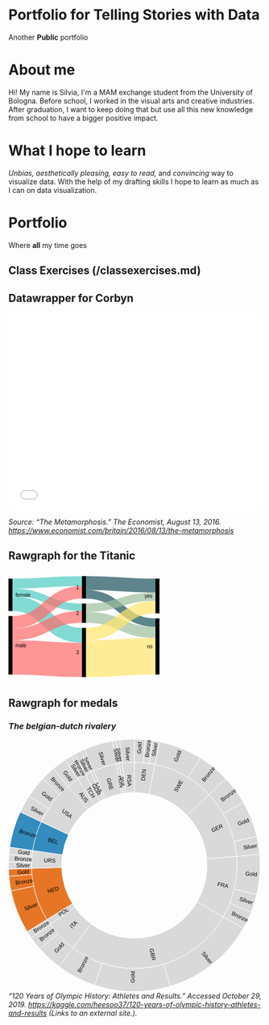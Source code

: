 # Portfolio for Telling Stories with Data
Another **Public** portfolio

# About me
Hi! My name is Silvia, I'm a MAM exchange student from the University of Bologna. Before school, I worked in the visual arts and creative industries. After graduation, I want to keep doing that but use all this new knowledge from school to have a bigger positive impact.

# What I hope to learn
*Unbias, aesthetically pleasing, easy to read,* and *convincing* way to visualize data. With the help of my drafting skills I hope to learn as much as I can on data visualization.

# Portfolio
Where **all** my time goes

## Class Exercises (/classexercises.md)

## Datawrapper for Corbyn

<iframe title="Labour Party on social media" aria-label="Bar Chart" id="datawrapper-chart-sCBJz" src="//datawrapper.dwcdn.net/sCBJz/1/" scrolling="no" frameborder="0" style="width: 0; min-width: 100% !important; border: none;" height="391"></iframe><script type="text/javascript">!function(){"use strict";window.addEventListener("message",function(a){if(void 0!==a.data["datawrapper-height"])for(var e in a.data["datawrapper-height"]){var t=document.getElementById("datawrapper-chart-"+e)||document.querySelector("iframe[src*='"+e+"']");t&&(t.style.height=a.data["datawrapper-height"][e]+"px")}})}();</script>

*Source: “The Metamorphosis.” The Economist, August 13, 2016. https://www.economist.com/britain/2016/08/13/the-metamorphosis*

## Rawgraph for the Titanic

<svg width="500" height="220" xmlns="http://www.w3.org/2000/svg"><g transform="translate(0, 10)"><g class="links" fill="none" stroke-opacity="0.7"><path d="M8,14.900687547746257C77,14.900687547746257,77,9.900687547746399,146,9.900687547746399" stroke-width="19.80137509549274" style="stroke: rgb(78, 205, 196);"></path><path d="M8,32.089381207028154C77,32.089381207028154,77,61.70359052711994,146,61.70359052711994" stroke-width="14.576012223071046" style="stroke: rgb(78, 205, 196);"></path><path d="M8,54.228418640183236C77,54.228418640183236,77,117.35676088617265,146,117.35676088617265" stroke-width="29.702062643239113" style="stroke: rgb(78, 205, 196);"></path><path d="M8,91.38655462184872C77,91.38655462184872,77,32.1084797555386,146,32.1084797555386" stroke-width="24.61420932009167" style="stroke: rgb(255, 107, 107);"></path><path d="M8,115.45072574484337C77,115.45072574484337,77,80.74866310160428,146,80.74866310160428" stroke-width="23.51413292589763" style="stroke: rgb(255, 107, 107);"></path><path d="M8,161.1038961038961C77,161.1038961038961,77,166.1038961038961,146,166.1038961038961" stroke-width="67.79220779220779" style="stroke: rgb(255, 107, 107);"></path><path d="M154,13.750954927425544C223,13.750954927425544,223,18.750954927425518,292,18.750954927425518" stroke-width="27.501909854851032" style="stroke: rgb(26, 83, 92);"></path><path d="M154,35.95874713521775C223,35.95874713521775,223,92.21161191749428,292,92.21161191749428" stroke-width="16.913674560733384" style="stroke: rgb(26, 83, 92);"></path><path d="M154,81.64247517188693C223,81.64247517188693,223,111.53170359052712,292,111.53170359052712" stroke-width="21.726508785332314" style="stroke: rgb(158, 191, 158);"></path><path d="M154,62.5974025974026C223,62.5974025974026,223,40.683728036669216,292,40.683728036669216" stroke-width="16.363636363636363" style="stroke: rgb(158, 191, 158);"></path><path d="M154,163.69747899159665C223,163.69747899159665,223,158.69747899159665,292,158.69747899159665" stroke-width="72.60504201680672" style="stroke: rgb(255, 230, 109);"></path><path d="M154,114.95034377387319C223,114.95034377387319,223,61.31016042780749,292,61.31016042780749" stroke-width="24.889228418640183" style="stroke: rgb(255, 230, 109);"></path></g><g class="nodes" font-family="Arial, Helvetica" font-size="10"><g><rect x="146" y="2.842170943040401e-14" height="44.41558441558439" width="8" fill="#000"></rect><text x="140" y="22.207792207792224" dy="0.35em" text-anchor="end">1</text></g><g><rect x="146" y="54.41558441558442" height="38.09014514896867" width="8" fill="#000"></rect><text x="140" y="73.46065699006876" dy="0.35em" text-anchor="end">2</text></g><g><rect x="146" y="102.50572956455309" height="97.4942704354469" width="8" fill="#000"></rect><text x="140" y="151.25286478227653" dy="0.35em" text-anchor="end">3</text></g><g><rect x="0" y="4.999999999999886" height="64.079449961803" width="8" fill="#000"></rect><text x="14" y="37.03972498090138" dy="0.35em" text-anchor="start">female</text></g><g><rect x="0" y="79.07944996180288" height="115.92055003819723" width="8" fill="#000"></rect><text x="14" y="137.0397249809015" dy="0.35em" text-anchor="start">male</text></g><g><rect x="292" y="83.75477463712758" height="111.24522536287243" width="8" fill="#000"></rect><text x="286" y="139.3773873185638" dy="0.35em" text-anchor="end">no</text></g><g><rect x="292" y="5" height="68.75477463712758" width="8" fill="#000"></rect><text x="286" y="39.37738731856379" dy="0.35em" text-anchor="end">yes</text></g></g></g></svg>

## Rawgraph for medals

### *The belgian-dutch rivalery*

<svg width="500" height="500" xmlns="http://www.w3.org/2000/svg"><g transform="translate(250, 250)"><g display="none"><path d="M8.838126989374223e-15,-144.33756729740642A144.33756729740642,144.33756729740642,0,1,1,-8.838126989374223e-15,144.33756729740642A144.33756729740642,144.33756729740642,0,1,1,8.838126989374223e-15,-144.33756729740642Z" style="stroke: rgb(255, 255, 255); fill: rgb(217, 217, 217); fill-rule: evenodd;"></path><text transform="translate(4.4190634946871116e-15,72.16878364870321)rotate(90)" text-anchor="middle" dx="6" dy=".35em" style="font-size: 11px; font-family: Arial, Helvetica;"></text><title>undefined: none</title></g><g><path d="M1.249899905434872e-14,-204.12414523193152A204.12414523193152,204.12414523193152,0,0,1,41.27748910315352,-199.90706730880154L29.187592455193673,-141.35564290116915A144.33756729740642,144.33756729740642,0,0,0,8.838126989374223e-15,-144.33756729740642Z" style="stroke: rgb(255, 255, 255); fill: rgb(217, 217, 217); fill-rule: evenodd;"></path><text transform="translate(17.70796669831615,-173.32864503633283)rotate(-84.16666666666667)" text-anchor="middle" dx="6" dy=".35em" style="font-size: 11px; font-family: Arial, Helvetica;">DEN</text><title>DEN: none</title></g><g><path d="M41.27748910315352,-199.90706730880154A204.12414523193152,204.12414523193152,0,0,1,148.47452285033592,-140.0784877525159L104.9873419409095,-99.05044858816073A144.33756729740642,144.33756729740642,0,0,0,29.187592455193673,-141.35564290116915Z" style="stroke: rgb(255, 255, 255); fill: rgb(217, 217, 217); fill-rule: evenodd;"></path><text transform="translate(84.91170941636817,-152.13938634919623)rotate(-60.833333333333336)" text-anchor="middle" dx="6" dy=".35em" style="font-size: 11px; font-family: Arial, Helvetica;">SWE</text><title>SWE: none</title></g><g><path d="M148.47452285033592,-140.0784877525159A204.12414523193152,204.12414523193152,0,0,1,203.34739123255963,-17.790591490419864L143.7883192771368,-12.579847884195571A144.33756729740642,144.33756729740642,0,0,0,104.9873419409095,-99.05044858816073Z" style="stroke: rgb(255, 255, 255); fill: rgb(217, 217, 217); fill-rule: evenodd;"></path><text transform="translate(158.96099315415785,-71.3287735080558)rotate(-24.166666666666675)" text-anchor="middle" dx="6" dy=".35em" style="font-size: 11px; font-family: Arial, Helvetica;">GER</text><title>GER: none</title></g><g><path d="M203.34739123255963,-17.790591490419864A204.12414523193152,204.12414523193152,0,0,1,176.77669529663692,102.06207261596573L125,72.16878364870318A144.33756729740642,144.33756729740642,0,0,0,143.7883192771368,-12.579847884195571Z" style="stroke: rgb(255, 255, 255); fill: rgb(217, 217, 217); fill-rule: evenodd;"></path><text transform="translate(170.10088928828335,37.71045926603)rotate(12.499999999999998)" text-anchor="middle" dx="6" dy=".35em" style="font-size: 11px; font-family: Arial, Helvetica;">FRA</text><title>FRA: none</title></g><g><path d="M176.77669529663692,102.06207261596573A204.12414523193152,204.12414523193152,0,0,1,-121.89448709923518,163.7327110918312L-86.19241841712531,115.77651031509166A144.33756729740642,144.33756729740642,0,0,0,125,72.16878364870318Z" style="stroke: rgb(255, 255, 255); fill: rgb(217, 217, 217); fill-rule: evenodd;"></path><text transform="translate(35.23254077917367,170.63135510498532)rotate(78.33333333333331)" text-anchor="middle" dx="6" dy=".35em" style="font-size: 11px; font-family: Arial, Helvetica;">GBR</text><title>GBR: none</title></g><g><path d="M-121.89448709923518,163.7327110918312A204.12414523193152,204.12414523193152,0,0,1,-167.20871085547972,117.08079979533471L-118.23441331937038,82.7886274820257A144.33756729740642,144.33756729740642,0,0,0,-86.19241841712531,115.77651031509166Z" style="stroke: rgb(255, 255, 255); fill: rgb(217, 217, 217); fill-rule: evenodd;"></path><text transform="translate(-124.97859492129201,121.39498377700515)rotate(315.83333333333337)" text-anchor="middle" dx="6" dy=".35em" style="font-size: 11px; font-family: Arial, Helvetica;">ITA</text><title>ITA: none</title></g><g><path d="M-167.20871085547972,117.08079979533471A204.12414523193152,204.12414523193152,0,0,1,-173.7334632538484,107.16039572757452L-122.84810998582007,75.77384249360188A144.33756729740642,144.33756729740642,0,0,0,-118.23441331937038,82.7886274820257Z" style="stroke: rgb(255, 255, 255); fill: rgb(217, 217, 217); fill-rule: evenodd;"></path><text transform="translate(-145.56775678117012,95.74141977439983)rotate(326.6666666666667)" text-anchor="middle" dx="6" dy=".35em" style="font-size: 11px; font-family: Arial, Helvetica;">POL</text><title>POL: none</title></g><g><path d="M-173.7334632538484,107.16039572757452A204.12414523193152,204.12414523193152,0,0,1,-204.0377905290703,5.9368933527487115L-144.27650530142589,4.1980175489099505A144.33756729740642,144.33756729740642,0,0,0,-122.84810998582007,75.77384249360188Z" style="stroke: rgb(255, 255, 255); fill: rgb(230, 118, 38); fill-rule: evenodd;"></path><text transform="translate(-166.91133302330024,49.96997281472843)rotate(343.3333333333333)" text-anchor="middle" dx="6" dy=".35em" style="font-size: 11px; font-family: Arial, Helvetica;">NED</text><title>NED: none</title></g><g><path d="M-204.0377905290703,5.9368933527487115A204.12414523193152,204.12414523193152,0,0,1,-201.968928732217,-29.584091897966477L-142.81359909553314,-20.919111996298092A144.33756729740642,144.33756729740642,0,0,0,-144.27650530142589,4.1980175489099505Z" style="stroke: rgb(255, 255, 255); fill: rgb(217, 217, 217); fill-rule: evenodd;"></path><text transform="translate(-173.93608523160773,-10.130623328435057)rotate(363.33333333333337)" text-anchor="middle" dx="6" dy=".35em" style="font-size: 11px; font-family: Arial, Helvetica;">URS</text><title>URS: none</title></g><g><path d="M-201.968928732217,-29.584091897966477A204.12414523193152,204.12414523193152,0,0,1,-184.99930234589957,-86.26659143722503L-130.81426120356593,-60.99969179511116A144.33756729740642,144.33756729740642,0,0,0,-142.81359909553314,-20.919111996298092Z" style="stroke: rgb(255, 255, 255); fill: rgb(52, 139, 189); fill-rule: evenodd;"></path><text transform="translate(-166.91133302330024,-49.96997281472839)rotate(376.66666666666674)" text-anchor="middle" dx="6" dy=".35em" style="font-size: 11px; font-family: Arial, Helvetica;">BEL</text><title>BEL: none</title></g><g><path d="M-184.99930234589957,-86.26659143722503A204.12414523193152,204.12414523193152,0,0,1,-131.20847139294116,-156.36816716133245L-92.77839987106981,-110.56899136148978A144.33756729740642,144.33756729740642,0,0,0,-130.81426120356593,-60.99969179511116Z" style="stroke: rgb(255, 255, 255); fill: rgb(217, 217, 217); fill-rule: evenodd;"></path><text transform="translate(-138.2266317993772,-106.0650250370929)rotate(397.5)" text-anchor="middle" dx="6" dy=".35em" style="font-size: 11px; font-family: Arial, Helvetica;">USA</text><title>USA: none</title></g><g><path d="M-131.20847139294116,-156.36816716133245A204.12414523193152,204.12414523193152,0,0,1,-112.16805044597545,-170.54323535636286L-79.31478910282398,-120.59227820597752A144.33756729740642,144.33756729740642,0,0,0,-92.77839987106981,-110.56899136148978Z" style="stroke: rgb(255, 255, 255); fill: rgb(217, 217, 217); fill-rule: evenodd;"></path><text transform="translate(-104.04345275818028,-139.7546107034614)rotate(413.33333333333337)" text-anchor="middle" dx="6" dy=".35em" style="font-size: 11px; font-family: Arial, Helvetica;">AUS</text><title>AUS: none</title></g><g><path d="M-112.16805044597545,-170.54323535636286A204.12414523193152,204.12414523193152,0,0,1,-96.87739480149573,-179.67035660659718L-68.50266280782401,-127.04612753473006A144.33756729740642,144.33756729740642,0,0,0,-79.31478910282398,-120.59227820597752Z" style="stroke: rgb(255, 255, 255); fill: rgb(217, 217, 217); fill-rule: evenodd;"></path><text transform="translate(-89.30071878639528,-149.60539060793528)rotate(419.16666666666663)" text-anchor="middle" dx="6" dy=".35em" style="font-size: 11px; font-family: Arial, Helvetica;">TCH</text><title>TCH: none</title></g><g><path d="M-96.87739480149573,-179.67035660659718A204.12414523193152,204.12414523193152,0,0,1,-86.26659143722493,-184.99930234589962L-60.99969179511109,-130.81426120356596A144.33756729740642,144.33756729740642,0,0,0,-68.50266280782401,-127.04612753473006Z" style="stroke: rgb(255, 255, 255); fill: rgb(217, 217, 217); fill-rule: evenodd;"></path><text transform="translate(-78.19466545720803,-155.69838010960504)rotate(423.33333333333337)" text-anchor="middle" dx="6" dy=".35em" style="font-size: 11px; font-family: Arial, Helvetica;">GDR</text><title>GDR: none</title></g><g><path d="M-86.26659143722493,-184.99930234589962A204.12414523193152,204.12414523193152,0,0,1,-80.8494436864063,-187.4300779551278L-57.169189885817794,-132.53307912039406A144.33756729740642,144.33756729740642,0,0,0,-60.99969179511109,-130.81426120356596Z" style="stroke: rgb(255, 255, 255); fill: rgb(217, 217, 217); fill-rule: evenodd;"></path><text transform="translate(-71.32877350805569,-158.96099315415788)rotate(425.83333333333337)" text-anchor="middle" dx="6" dy=".35em" style="font-size: 11px; font-family: Arial, Helvetica;">COL</text><title>COL: none</title></g><g><path d="M-80.8494436864063,-187.4300779551278A204.12414523193152,204.12414523193152,0,0,1,-35.44578583734474,-201.0230408013961L-25.063955530072544,-142.14475532540717A144.33756729740642,144.33756729740642,0,0,0,-57.169189885817794,-132.53307912039406Z" style="stroke: rgb(255, 255, 255); fill: rgb(217, 217, 217); fill-rule: evenodd;"></path><text transform="translate(-49.96997281472844,-166.91133302330024)rotate(433.33333333333326)" text-anchor="middle" dx="6" dy=".35em" style="font-size: 11px; font-family: Arial, Helvetica;">GRE</text><title>GRE: none</title></g><g><path d="M-35.44578583734474,-201.0230408013961A204.12414523193152,204.12414523193152,0,0,1,-29.584091897966182,-201.96892873221702L-20.919111996297882,-142.81359909553316A144.33756729740642,144.33756729740642,0,0,0,-25.063955530072544,-142.14475532540717Z" style="stroke: rgb(255, 255, 255); fill: rgb(217, 217, 217); fill-rule: evenodd;"></path><text transform="translate(-27.756172032247058,-172.00577370784984)rotate(440.83333333333337)" text-anchor="middle" dx="6" dy=".35em" style="font-size: 11px; font-family: Arial, Helvetica;">HUN</text><title>HUN: none</title></g><g><path d="M-29.584091897966182,-201.96892873221702A204.12414523193152,204.12414523193152,0,0,1,-23.69736686329642,-202.74393078564157L-16.75656880530228,-143.36160830294315A144.33756729740642,144.33756729740642,0,0,0,-20.919111996297882,-142.81359909553316Z" style="stroke: rgb(255, 255, 255); fill: rgb(217, 217, 217); fill-rule: evenodd;"></path><text transform="translate(-22.741690235466216,-172.74028713636503)rotate(442.5)" text-anchor="middle" dx="6" dy=".35em" style="font-size: 11px; font-family: Arial, Helvetica;">SUI</text><title>SUI: none</title></g><g><path d="M-23.69736686329642,-202.74393078564157A204.12414523193152,204.12414523193152,0,0,1,-3.749699716304616e-14,-204.12414523193152L-2.6514380968122666e-14,-144.33756729740642A144.33756729740642,144.33756729740642,0,0,0,-16.75656880530228,-143.36160830294315Z" style="stroke: rgb(255, 255, 255); fill: rgb(217, 217, 217); fill-rule: evenodd;"></path><text transform="translate(-10.1306233284348,-173.93608523160773)rotate(446.6666666666668)" text-anchor="middle" dx="6" dy=".35em" style="font-size: 11px; font-family: Arial, Helvetica;">RSA</text><title>RSA: none</title></g><g><path d="M1.5308084989341916e-14,-250A250,250,0,0,1,21.788935686914535,-249.04867452293638L17.790591490419832,-203.34739123255963A204.12414523193152,204.12414523193152,0,0,0,1.249899905434872e-14,-204.12414523193152Z" style="stroke: rgb(255, 255, 255); fill: rgb(217, 217, 217); fill-rule: evenodd;"></path><text transform="translate(9.904308501411863,-226.84595983567124)rotate(-87.5)" text-anchor="middle" dx="6" dy=".35em" style="font-size: 11px; font-family: Arial, Helvetica;">Gold</text><title>Gold: 3</title></g><g><path d="M21.788935686914535,-249.04867452293638A250,250,0,0,1,36.232964826811674,-247.36040964523613L29.584091897966292,-201.968928732217A204.12414523193152,204.12414523193152,0,0,0,17.790591490419832,-203.34739123255963Z" style="stroke: rgb(255, 255, 255); fill: rgb(217, 217, 217); fill-rule: evenodd;"></path><text transform="translate(26.36029769730212,-225.52676011056363)rotate(-83.33333333333333)" text-anchor="middle" dx="6" dy=".35em" style="font-size: 11px; font-family: Arial, Helvetica;">Bronze</text><title>Bronze: 2</title></g><g><path d="M36.232964826811674,-247.36040964523613A250,250,0,0,1,50.55439308300948,-244.83515544138788L41.27748910315352,-199.90706730880154A204.12414523193152,204.12414523193152,0,0,0,29.584091897966292,-201.968928732217Z" style="stroke: rgb(255, 255, 255); fill: rgb(217, 217, 217); fill-rule: evenodd;"></path><text transform="translate(39.42891512703868,-223.61248952722403)rotate(-80)" text-anchor="middle" dx="6" dy=".35em" style="font-size: 11px; font-family: Arial, Helvetica;">Silver</text><title>Silver: 2</title></g><g><path d="M50.55439308300948,-244.83515544138788A250,250,0,0,1,131.24414508364003,-212.77916810924992L107.16039572757452,-173.7334632538484A204.12414523193152,204.12414523193152,0,0,0,41.27748910315352,-199.90706730880154Z" style="stroke: rgb(255, 255, 255); fill: rgb(217, 217, 217); fill-rule: evenodd;"></path><text transform="translate(83.8327130313737,-211.01957503145874)rotate(-68.33333333333334)" text-anchor="middle" dx="6" dy=".35em" style="font-size: 11px; font-family: Arial, Helvetica;">Gold</text><title>Gold: 12</title></g><g><path d="M131.24414508364003,-212.77916810924992A250,250,0,0,1,181.8434103932622,-171.56040946718338L148.47452285033592,-140.0784877525159A204.12414523193152,204.12414523193152,0,0,0,107.16039572757452,-173.7334632538484Z" style="stroke: rgb(255, 255, 255); fill: rgb(217, 217, 217); fill-rule: evenodd;"></path><text transform="translate(143.40748946611964,-176.043962650478)rotate(-50.83333333333334)" text-anchor="middle" dx="6" dy=".35em" style="font-size: 11px; font-family: Arial, Helvetica;">Bronze</text><title>Bronze: 9</title></g><g><path d="M181.8434103932622,-171.56040946718338A250,250,0,0,1,216.50635094610965,-125L176.7766952966369,-102.06207261596576A204.12414523193152,204.12414523193152,0,0,0,148.47452285033592,-140.0784877525159Z" style="stroke: rgb(255, 255, 255); fill: rgb(217, 217, 217); fill-rule: evenodd;"></path><text transform="translate(182.13175464029604,-135.5920675124659)rotate(-36.66666666666667)" text-anchor="middle" dx="6" dy=".35em" style="font-size: 11px; font-family: Arial, Helvetica;">Bronze</text><title>Bronze: 8</title></g><g><path d="M216.50635094610965,-125A250,250,0,0,1,243.26121764495596,-57.65396768561005L198.62195247942196,-47.07426749221821A204.12414523193152,204.12414523193152,0,0,0,176.7766952966369,-102.06207261596576Z" style="stroke: rgb(255, 255, 255); fill: rgb(217, 217, 217); fill-rule: evenodd;"></path><text transform="translate(211.01957503145874,-83.83271303137373)rotate(-21.666666666666664)" text-anchor="middle" dx="6" dy=".35em" style="font-size: 11px; font-family: Arial, Helvetica;">Gold</text><title>Gold: 10</title></g><g><path d="M243.26121764495596,-57.65396768561005A250,250,0,0,1,249.04867452293638,-21.788935686914574L203.34739123255963,-17.790591490419864A204.12414523193152,204.12414523193152,0,0,0,198.62195247942196,-47.07426749221821Z" style="stroke: rgb(255, 255, 255); fill: rgb(217, 217, 217); fill-rule: evenodd;"></path><text transform="translate(224.16228857125265,-36.172547645369875)rotate(-9.166666666666664)" text-anchor="middle" dx="6" dy=".35em" style="font-size: 11px; font-family: Arial, Helvetica;">Silver</text><title>Silver: 5</title></g><g><path d="M249.04867452293638,-21.788935686914574A250,250,0,0,1,243.26121764495596,57.65396768561005L198.62195247942196,47.07426749221821A204.12414523193152,204.12414523193152,0,0,0,203.34739123255963,-17.790591490419864Z" style="stroke: rgb(255, 255, 255); fill: rgb(217, 217, 217); fill-rule: evenodd;"></path><text transform="translate(226.46192864390105,16.49786942434614)rotate(4.1666666666666705)" text-anchor="middle" dx="6" dy=".35em" style="font-size: 11px; font-family: Arial, Helvetica;">Gold</text><title>Gold: 11</title></g><g><path d="M243.26121764495596,57.65396768561005A250,250,0,0,1,232.3368810567056,92.3015368281711L189.7022690062119,75.36388923457629A204.12414523193152,204.12414523193152,0,0,0,198.62195247942196,47.07426749221821Z" style="stroke: rgb(255, 255, 255); fill: rgb(217, 217, 217); fill-rule: evenodd;"></path><text transform="translate(216.55294752587133,68.27888208308133)rotate(17.499999999999993)" text-anchor="middle" dx="6" dy=".35em" style="font-size: 11px; font-family: Arial, Helvetica;">Silver</text><title>Silver: 5</title></g><g><path d="M232.3368810567056,92.3015368281711A250,250,0,0,1,216.50635094610968,124.99999999999996L176.77669529663692,102.06207261596573A204.12414523193152,204.12414523193152,0,0,0,189.7022690062119,75.36388923457629Z" style="stroke: rgb(255, 255, 255); fill: rgb(217, 217, 217); fill-rule: evenodd;"></path><text transform="translate(204.37071790781022,98.94339029214818)rotate(25.83333333333332)" text-anchor="middle" dx="6" dy=".35em" style="font-size: 11px; font-family: Arial, Helvetica;">Bronze</text><title>Bronze: 5</title></g><g><path d="M216.50635094610968,124.99999999999996A250,250,0,0,1,71.70080817777254,239.49737807887223L58.543464726906016,195.5487903425541A204.12414523193152,204.12414523193152,0,0,0,176.77669529663692,102.06207261596573Z" style="stroke: rgb(255, 255, 255); fill: rgb(217, 217, 217); fill-rule: evenodd;"></path><text transform="translate(140.83195615735286,178.11104666906976)rotate(51.666666666666664)" text-anchor="middle" dx="6" dy=".35em" style="font-size: 11px; font-family: Arial, Helvetica;">Silver</text><title>Silver: 26</title></g><g><path d="M71.70080817777254,239.49737807887223A250,250,0,0,1,-78.63618903790338,237.3106608932585L-64.20617948663445,193.7633432370446A204.12414523193152,204.12414523193152,0,0,0,58.543464726906016,195.5487903425541Z" style="stroke: rgb(255, 255, 255); fill: rgb(217, 217, 217); fill-rule: evenodd;"></path><text transform="translate(-3.3023675446828844,227.03805669811817)rotate(270.83333333333337)" text-anchor="middle" dx="6" dy=".35em" style="font-size: 11px; font-family: Arial, Helvetica;">Gold</text><title>Gold: 21</title></g><g><path d="M-78.63618903790338,237.3106608932585A250,250,0,0,1,-149.2896479256965,200.530798188761L-121.89448709923518,163.7327110918312A204.12414523193152,204.12414523193152,0,0,0,-64.20617948663445,193.7633432370446Z" style="stroke: rgb(255, 255, 255); fill: rgb(217, 217, 217); fill-rule: evenodd;"></path><text transform="translate(-104.84559714869472,201.4065182142617)rotate(297.5)" text-anchor="middle" dx="6" dy=".35em" style="font-size: 11px; font-family: Arial, Helvetica;">Bronze</text><title>Bronze: 11</title></g><g><path d="M-149.2896479256965,200.530798188761A250,250,0,0,1,-186.756267810249,166.1989664034844L-152.48585413389108,135.70088782216703A204.12414523193152,204.12414523193152,0,0,0,-121.89448709923518,163.7327110918312Z" style="stroke: rgb(255, 255, 255); fill: rgb(217, 217, 217); fill-rule: evenodd;"></path><text transform="translate(-153.40091278026242,167.40772018888623)rotate(312.5)" text-anchor="middle" dx="6" dy=".35em" style="font-size: 11px; font-family: Arial, Helvetica;">Gold</text><title>Gold: 7</title></g><g><path d="M-186.756267810249,166.1989664034844A250,250,0,0,1,-204.78801107224788,143.3941090877616L-167.20871085547972,117.08079979533471A204.12414523193152,204.12414523193152,0,0,0,-152.48585413389108,135.70088782216703Z" style="stroke: rgb(255, 255, 255); fill: rgb(217, 217, 217); fill-rule: evenodd;"></path><text transform="translate(-178.11104666906968,140.83195615735295)rotate(321.6666666666667)" text-anchor="middle" dx="6" dy=".35em" style="font-size: 11px; font-family: Arial, Helvetica;">Bronze</text><title>Bronze: 4</title></g><g><path d="M-204.78801107224788,143.3941090877616A250,250,0,0,1,-212.77916810924992,131.24414508364003L-173.7334632538484,107.16039572757452A204.12414523193152,204.12414523193152,0,0,0,-167.20871085547972,117.08079979533471Z" style="stroke: rgb(255, 255, 255); fill: rgb(217, 217, 217); fill-rule: evenodd;"></path><text transform="translate(-189.70759410479837,124.7726474818386)rotate(326.6666666666667)" text-anchor="middle" dx="6" dy=".35em" style="font-size: 11px; font-family: Arial, Helvetica;">Bronze</text><title>Bronze: 2</title></g><g><path d="M-212.77916810924992,131.24414508364003A250,250,0,0,1,-244.83515544138788,50.55439308300938L-199.90706730880157,41.27748910315344A204.12414523193152,204.12414523193152,0,0,0,-173.7334632538484,107.16039572757452Z" style="stroke: rgb(255, 255, 255); fill: rgb(230, 118, 38); fill-rule: evenodd;"></path><text transform="translate(-211.01957503145871,83.83271303137376)rotate(338.33333333333337)" text-anchor="middle" dx="6" dy=".35em" style="font-size: 11px; font-family: Arial, Helvetica;">Silver</text><title>Silver: 12</title></g><g><path d="M-244.83515544138788,50.55439308300938A250,250,0,0,1,-249.04867452293638,21.78893568691455L-203.34739123255963,17.790591490419843A204.12414523193152,204.12414523193152,0,0,0,-199.90706730880157,41.27748910315344Z" style="stroke: rgb(255, 255, 255); fill: rgb(230, 118, 38); fill-rule: evenodd;"></path><text transform="translate(-224.66466918872658,32.90852836238885)rotate(351.66666666666663)" text-anchor="middle" dx="6" dy=".35em" style="font-size: 11px; font-family: Arial, Helvetica;">Bronze</text><title>Bronze: 4</title></g><g><path d="M-249.04867452293638,21.78893568691455A250,250,0,0,1,-249.89423752055015,7.2711796857778L-204.0377905290703,5.9368933527487115A204.12414523193152,204.12414523193152,0,0,0,-203.34739123255963,17.790591490419843Z" style="stroke: rgb(255, 255, 255); fill: rgb(230, 118, 38); fill-rule: evenodd;"></path><text transform="translate(-226.67791952650174,13.202485364313246)rotate(356.66666666666674)" text-anchor="middle" dx="6" dy=".35em" style="font-size: 11px; font-family: Arial, Helvetica;">Gold</text><title>Gold: 2</title></g><g><path d="M-249.89423752055015,7.2711796857778A250,250,0,0,1,-249.89423752055015,-7.271179685777961L-204.0377905290703,-5.936893352748842A204.12414523193152,204.12414523193152,0,0,0,-204.0377905290703,5.9368933527487115Z" style="stroke: rgb(255, 255, 255); fill: rgb(217, 217, 217); fill-rule: evenodd;"></path><text transform="translate(-227.06207261596575,2.7807084043690634e-14)rotate(360)" text-anchor="middle" dx="6" dy=".35em" style="font-size: 11px; font-family: Arial, Helvetica;">Silver</text><title>Silver: 2</title></g><g><path d="M-249.89423752055015,-7.271179685777961A250,250,0,0,1,-249.04867452293635,-21.78893568691471L-203.34739123255963,-17.790591490419974A204.12414523193152,204.12414523193152,0,0,0,-204.0377905290703,-5.936893352748842Z" style="stroke: rgb(255, 255, 255); fill: rgb(217, 217, 217); fill-rule: evenodd;"></path><text transform="translate(-226.6779195265017,-13.202485364313592)rotate(363.33333333333337)" text-anchor="middle" dx="6" dy=".35em" style="font-size: 11px; font-family: Arial, Helvetica;">Bronze</text><title>Bronze: 2</title></g><g><path d="M-249.04867452293635,-21.78893568691471A250,250,0,0,1,-247.3604096452361,-36.2329648268119L-201.968928732217,-29.584091897966477A204.12414523193152,204.12414523193152,0,0,0,-203.34739123255963,-17.790591490419974Z" style="stroke: rgb(255, 255, 255); fill: rgb(217, 217, 217); fill-rule: evenodd;"></path><text transform="translate(-225.5267601105636,-26.36029769730218)rotate(366.66666666666674)" text-anchor="middle" dx="6" dy=".35em" style="font-size: 11px; font-family: Arial, Helvetica;">Gold</text><title>Gold: 2</title></g><g><path d="M-247.3604096452361,-36.2329648268119A250,250,0,0,1,-226.57694675916247,-105.65456543517492L-184.99930234589957,-86.26659143722503A204.12414523193152,204.12414523193152,0,0,0,-201.968928732217,-29.584091897966477Z" style="stroke: rgb(255, 255, 255); fill: rgb(52, 139, 189); fill-rule: evenodd;"></path><text transform="translate(-217.52308421071314,-65.12213645233932)rotate(376.66666666666674)" text-anchor="middle" dx="6" dy=".35em" style="font-size: 11px; font-family: Arial, Helvetica;">Bronze</text><title>Bronze: 10</title></g><g><path d="M-226.57694675916247,-105.65456543517492A250,250,0,0,1,-208.87195285323406,-137.3772445177016L-170.54323535636283,-112.16805044597555A204.12414523193152,204.12414523193152,0,0,0,-184.99930234589957,-86.26659143722503Z" style="stroke: rgb(255, 255, 255); fill: rgb(217, 217, 217); fill-rule: evenodd;"></path><text transform="translate(-198.27190849876342,-110.65909416273067)rotate(389.16666666666674)" text-anchor="middle" dx="6" dy=".35em" style="font-size: 11px; font-family: Arial, Helvetica;">Silver</text><title>Silver: 5</title></g><g><path d="M-208.87195285323406,-137.3772445177016A250,250,0,0,1,-181.84341039326213,-171.56040946718343L-148.47452285033586,-140.07848775251597A204.12414523193152,204.12414523193152,0,0,0,-170.54323535636283,-112.16805044597555Z" style="stroke: rgb(255, 255, 255); fill: rgb(217, 217, 217); fill-rule: evenodd;"></path><text transform="translate(-178.1110466690697,-140.8319561573529)rotate(398.3333333333334)" text-anchor="middle" dx="6" dy=".35em" style="font-size: 11px; font-family: Arial, Helvetica;">Gold</text><title>Gold: 6</title></g><g><path d="M-181.84341039326213,-171.56040946718343A250,250,0,0,1,-160.6969024216347,-191.51111077974463L-131.20847139294116,-156.36816716133245A204.12414523193152,204.12414523193152,0,0,0,-148.47452285033586,-140.07848775251597Z" style="stroke: rgb(255, 255, 255); fill: rgb(217, 217, 217); fill-rule: evenodd;"></path><text transform="translate(-155.8194486098496,-165.1589666217991)rotate(406.66666666666674)" text-anchor="middle" dx="6" dy=".35em" style="font-size: 11px; font-family: Arial, Helvetica;">Bronze</text><title>Bronze: 4</title></g><g><path d="M-160.6969024216347,-191.51111077974463A250,250,0,0,1,-137.37724451770148,-208.87195285323412L-112.16805044597545,-170.54323535636286A204.12414523193152,204.12414523193152,0,0,0,-131.20847139294116,-156.36816716133245Z" style="stroke: rgb(255, 255, 255); fill: rgb(217, 217, 217); fill-rule: evenodd;"></path><text transform="translate(-135.5920675124659,-182.13175464029604)rotate(413.33333333333337)" text-anchor="middle" dx="6" dy=".35em" style="font-size: 11px; font-family: Arial, Helvetica;">Gold</text><title>Gold: 4</title></g><g><path d="M-137.37724451770148,-208.87195285323412A250,250,0,0,1,-125.00000000000011,-216.50635094610962L-102.06207261596585,-176.77669529663686A204.12414523193152,204.12414523193152,0,0,0,-112.16805044597545,-170.54323535636286Z" style="stroke: rgb(255, 255, 255); fill: rgb(217, 217, 217); fill-rule: evenodd;"></path><text transform="translate(-119.20227040560731,-193.25631568154915)rotate(418.33333333333337)" text-anchor="middle" dx="6" dy=".35em" style="font-size: 11px; font-family: Arial, Helvetica;">Silver</text><title>Silver: 2</title></g><g><path d="M-125.00000000000011,-216.50635094610962A250,250,0,0,1,-118.65009243691007,-220.0503477950278L-96.87739480149573,-179.67035660659718A204.12414523193152,204.12414523193152,0,0,0,-102.06207261596585,-176.77669529663686Z" style="stroke: rgb(255, 255, 255); fill: rgb(217, 217, 217); fill-rule: evenodd;"></path><text transform="translate(-110.65909416273055,-198.27190849876345)rotate(420.83333333333326)" text-anchor="middle" dx="6" dy=".35em" style="font-size: 11px; font-family: Arial, Helvetica;">Bronze</text><title>Bronze: 1</title></g><g><path d="M-118.65009243691007,-220.0503477950278A250,250,0,0,1,-105.65456543517479,-226.57694675916252L-86.26659143722493,-184.99930234589962A204.12414523193152,204.12414523193152,0,0,0,-96.87739480149573,-179.67035660659718Z" style="stroke: rgb(255, 255, 255); fill: rgb(217, 217, 217); fill-rule: evenodd;"></path><text transform="translate(-101.90527204466329,-202.91007946911182)rotate(423.33333333333337)" text-anchor="middle" dx="6" dy=".35em" style="font-size: 11px; font-family: Arial, Helvetica;">Silver</text><title>Silver: 2</title></g><g><path d="M-105.65456543517479,-226.57694675916252A250,250,0,0,1,-99.0199415097892,-229.5540267200685L-80.8494436864063,-187.4300779551278A204.12414523193152,204.12414523193152,0,0,0,-86.26659143722493,-184.99930234589962Z" style="stroke: rgb(255, 255, 255); fill: rgb(217, 217, 217); fill-rule: evenodd;"></path><text transform="translate(-92.95746744934179,-207.16199957053576)rotate(425.83333333333337)" text-anchor="middle" dx="6" dy=".35em" style="font-size: 11px; font-family: Arial, Helvetica;">Silver</text><title>Silver: 1</title></g><g><path d="M-99.0199415097892,-229.5540267200685A250,250,0,0,1,-43.412044416732584,-246.201938253052L-35.44578583734474,-201.0230408013961A204.12414523193152,204.12414523193152,0,0,0,-80.8494436864063,-187.4300779551278Z" style="stroke: rgb(255, 255, 255); fill: rgb(217, 217, 217); fill-rule: evenodd;"></path><text transform="translate(-65.12213645233939,-217.52308421071314)rotate(433.33333333333326)" text-anchor="middle" dx="6" dy=".35em" style="font-size: 11px; font-family: Arial, Helvetica;">Silver</text><title>Silver: 8</title></g><g><path d="M-43.412044416732584,-246.201938253052A250,250,0,0,1,-36.23296482681154,-247.36040964523613L-29.584091897966182,-201.96892873221702A204.12414523193152,204.12414523193152,0,0,0,-35.44578583734474,-201.0230408013961Z" style="stroke: rgb(255, 255, 255); fill: rgb(217, 217, 217); fill-rule: evenodd;"></path><text transform="translate(-36.17254764536982,-224.16228857125267)rotate(440.83333333333337)" text-anchor="middle" dx="6" dy=".35em" style="font-size: 11px; font-family: Arial, Helvetica;">Silver</text><title>Silver: 1</title></g><g><path d="M-36.23296482681154,-247.36040964523613A250,250,0,0,1,-29.023228531307275,-248.30958943548578L-23.69736686329642,-202.74393078564157A204.12414523193152,204.12414523193152,0,0,0,-29.584091897966182,-201.96892873221702Z" style="stroke: rgb(255, 255, 255); fill: rgb(217, 217, 217); fill-rule: evenodd;"></path><text transform="translate(-29.637547736154666,-225.11952510798625)rotate(442.5)" text-anchor="middle" dx="6" dy=".35em" style="font-size: 11px; font-family: Arial, Helvetica;">Silver</text><title>Silver: 1</title></g><g><path d="M-29.023228531307275,-248.30958943548578A250,250,0,0,1,-4.5924254968025744e-14,-250L-3.749699716304616e-14,-204.12414523193152A204.12414523193152,204.12414523193152,0,0,0,-23.69736686329642,-202.74393078564157Z" style="stroke: rgb(255, 255, 255); fill: rgb(217, 217, 217); fill-rule: evenodd;"></path><text transform="translate(-13.202485364313258,-226.67791952650174)rotate(446.6666666666668)" text-anchor="middle" dx="6" dy=".35em" style="font-size: 11px; font-family: Arial, Helvetica;">Silver</text><title>Silver: 4</title></g></g></svg>
*“120 Years of Olympic History: Athletes and Results.” Accessed October 29, 2019. https://kaggle.com/heesoo37/120-years-of-olympic-history-athletes-and-results (Links to an external site.).*  
